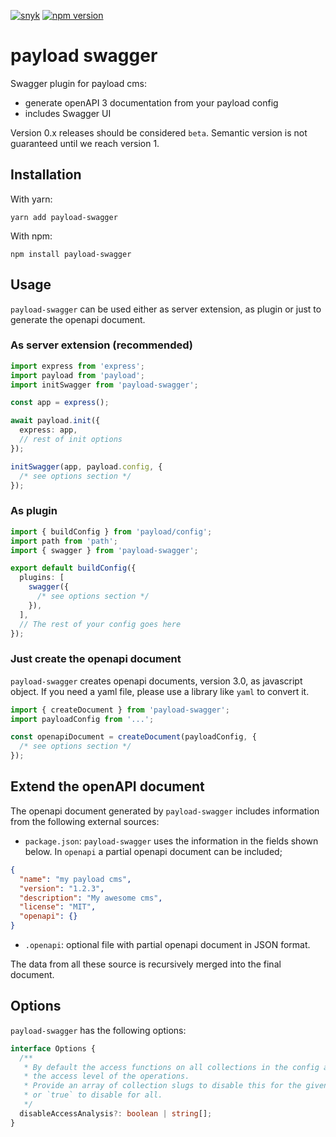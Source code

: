[![snyk](https://snyk.io/test/github/teunmooij/payload-swagger/badge.svg)](https://snyk.io/test/github/teunmooij/payload-swagger)
[![npm version](https://badge.fury.io/js/payload-swagger.svg)](https://badge.fury.io/js/payload-swagger)

# payload swagger

Swagger plugin for payload cms:

- generate openAPI 3 documentation from your payload config
- includes Swagger UI

Version 0.x releases should be considered `beta`. Semantic version is not guaranteed until we reach version 1.

## Installation

With yarn:

```shell
yarn add payload-swagger
```

With npm:

```shell
npm install payload-swagger
```

## Usage

`payload-swagger` can be used either as server extension, as plugin or just to generate the openapi document.

### As server extension (recommended)

```typescript
import express from 'express';
import payload from 'payload';
import initSwagger from 'payload-swagger';

const app = express();

await payload.init({
  express: app,
  // rest of init options
});

initSwagger(app, payload.config, {
  /* see options section */
});
```

### As plugin

```typescript
import { buildConfig } from 'payload/config';
import path from 'path';
import { swagger } from 'payload-swagger';

export default buildConfig({
  plugins: [
    swagger({
      /* see options section */
    }),
  ],
  // The rest of your config goes here
});
```

### Just create the openapi document

`payload-swagger` creates openapi documents, version 3.0, as javascript object. If you need a yaml file, please use a library like `yaml` to convert it.

```typescript
import { createDocument } from 'payload-swagger';
import payloadConfig from '...';

const openapiDocument = createDocument(payloadConfig, {
  /* see options section */
});
```

## Extend the openAPI document

The openapi document generated by `payload-swagger` includes information from the following external sources:

- `package.json`: `payload-swagger` uses the information in the fields shown below. In `openapi` a partial openapi document can be included;

```json
{
  "name": "my payload cms",
  "version": "1.2.3",
  "description": "My awesome cms",
  "license": "MIT",
  "openapi": {}
}
```

- `.openapi`: optional file with partial openapi document in JSON format.

The data from all these source is recursively merged into the final document.

## Options

`payload-swagger` has the following options:

```typescript
interface Options {
  /**
   * By default the access functions on all collections in the config are called to determine
   * the access level of the operations.
   * Provide an array of collection slugs to disable this for the given collections,
   * or `true` to disable for all.
   */
  disableAccessAnalysis?: boolean | string[];
}
```

<!-- ## Version history

### v1.0

- Initial version -->
